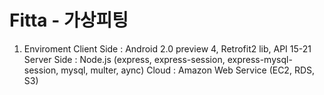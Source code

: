 # Fitta - 가상피팅

1. Enviroment
Client Side : Android 2.0 preview 4, Retrofit2 lib, API 15-21 
Server Side : Node.js (express, express-session, express-mysql-session, mysql, multer, aync)
Cloud : Amazon Web Service (EC2, RDS, S3)

